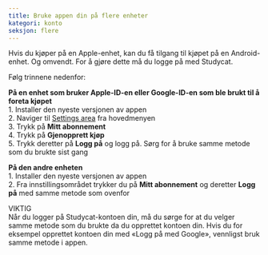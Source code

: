 ```yaml
---
title: Bruke appen din på flere enheter
kategori: konto
seksjon: flere 
---
```

Hvis du kjøper på en Apple-enhet, kan du få tilgang til kjøpet på en Android-enhet. Og omvendt. For å gjøre dette må du logge på med Studycat. 


Følg trinnene nedenfor:


  
**På en enhet som bruker Apple-ID-en eller Google-ID-en som ble brukt til å foreta kjøpet**  
1\. Installer den nyeste versjonen av appen  
2\. Naviger til [Settings area](https://help.Studycat.com/hc/en-us/articles/34518228622105) fra hovedmenyen   
3\. Trykk på **Mitt abonnement**  
4\. Trykk på **Gjenopprett kjøp**  
5\. Trykk deretter på **Logg på** og logg på. Sørg for å bruke samme metode som du brukte sist gang


  
**På den andre enheten**  
1\. Installer den nyeste versjonen av appen  
2\. Fra innstillingsområdet trykker du på **Mitt abonnement** og deretter **Logg på** med samme metode som ovenfor  
  
VIKTIG  
Når du logger på Studycat-kontoen din, må du sørge for at du velger samme metode som du brukte da du opprettet kontoen din. Hvis du for eksempel opprettet kontoen din med «Logg på med Google», vennligst bruk samme metode i appen.